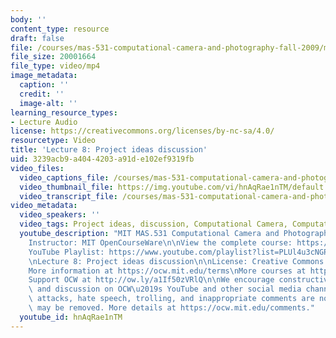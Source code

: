 ```yaml
---
body: ''
content_type: resource
draft: false
file: /courses/mas-531-computational-camera-and-photography-fall-2009/mitmas_531f09_lec08_1_360p_16_9.mp4
file_size: 20001664
file_type: video/mp4
image_metadata:
  caption: ''
  credit: ''
  image-alt: ''
learning_resource_types:
- Lecture Audio
license: https://creativecommons.org/licenses/by-nc-sa/4.0/
resourcetype: Video
title: 'Lecture 8: Project ideas discussion'
uid: 3239acb9-a404-4203-a91d-e102ef9319fb
video_files:
  video_captions_file: /courses/mas-531-computational-camera-and-photography-fall-2009/1SDsSC7cwBKy8FFGIUW1YZwypxSvtYHu7_transcript.webvtt
  video_thumbnail_file: https://img.youtube.com/vi/hnAqRae1nTM/default.jpg
  video_transcript_file: /courses/mas-531-computational-camera-and-photography-fall-2009/1SDsSC7cwBKy8FFGIUW1YZwypxSvtYHu7_transcript.pdf
video_metadata:
  video_speakers: ''
  video_tags: Project ideas, discussion, Computational Camera, Computational Photography
  youtube_description: "MIT MAS.531 Computational Camera and Photography, Fall 2009\n\
    Instructor: MIT OpenCourseWare\n\nView the complete course: https://ocw.mit.edu/courses/mas-531-computational-camera-and-photography-fall-2009/\n\
    YouTube Playlist: https://www.youtube.com/playlist?list=PLUl4u3cNGP61pwA6paIRZ30q1sjLE8b6c\n\
    \nLecture 8: Project ideas discussion\n\nLicense: Creative Commons BY-NC-SA\n\
    More information at https://ocw.mit.edu/terms\nMore courses at https://ocw.mit.edu\n\
    Support OCW at http://ow.ly/a1If50zVRlQ\n\nWe encourage constructive comments\
    \ and discussion on OCW\u2019s YouTube and other social media channels. Personal\
    \ attacks, hate speech, trolling, and inappropriate comments are not allowed and\
    \ may be removed. More details at https://ocw.mit.edu/comments."
  youtube_id: hnAqRae1nTM
---
```

